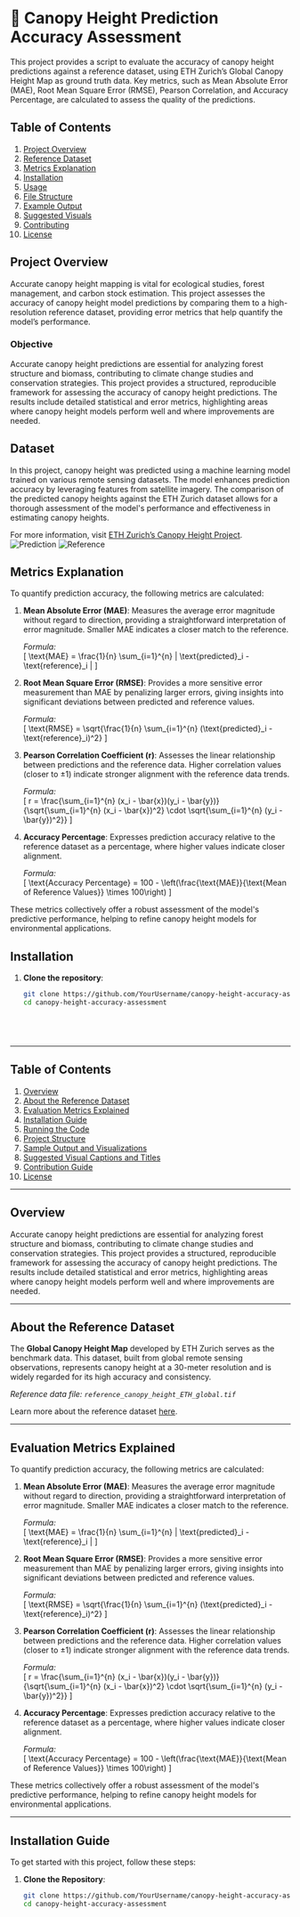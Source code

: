 # 🌳 Canopy Height Prediction Accuracy Assessment


This project provides a script to evaluate the accuracy of canopy height predictions against a reference dataset, using ETH Zurich’s Global Canopy Height Map as ground truth data. Key metrics, such as Mean Absolute Error (MAE), Root Mean Square Error (RMSE), Pearson Correlation, and Accuracy Percentage, are calculated to assess the quality of the predictions.

## Table of Contents
1. [Project Overview](#project-overview)
2. [Reference Dataset](#reference-dataset)
3. [Metrics Explanation](#metrics-explanation)
4. [Installation](#installation)
5. [Usage](#usage)
6. [File Structure](#file-structure)
7. [Example Output](#example-output)
8. [Suggested Visuals](#suggested-visuals)
9. [Contributing](#contributing)
10. [License](#license)

## Project Overview

Accurate canopy height mapping is vital for ecological studies, forest management, and carbon stock estimation. This project assesses the accuracy of canopy height model predictions by comparing them to a high-resolution reference dataset, providing error metrics that help quantify the model’s performance.

### Objective
Accurate canopy height predictions are essential for analyzing forest structure and biomass, contributing to climate change studies and conservation strategies. This project provides a structured, reproducible framework for assessing the accuracy of canopy height predictions. The results include detailed statistical and error metrics, highlighting areas where canopy height models perform well and where improvements are needed.


## Dataset

In this project, canopy height was predicted using a machine learning model trained on various remote sensing datasets. The model enhances prediction accuracy by leveraging features from satellite imagery. The comparison of the predicted canopy heights against the ETH Zurich dataset allows for a thorough assessment of the model's performance and effectiveness in estimating canopy heights.

For more information, visit [ETH Zurich’s Canopy Height Project](https://ethz.ch).<br>
![Prediction](/Prediction-canopy-height.png)
![Reference](image/refer_canopy_height.png)


## Metrics Explanation
To quantify prediction accuracy, the following metrics are calculated:

1. **Mean Absolute Error (MAE)**: Measures the average error magnitude without regard to direction, providing a straightforward interpretation of error magnitude. Smaller MAE indicates a closer match to the reference.

   *Formula:*  
   \[
   \text{MAE} = \frac{1}{n} \sum_{i=1}^{n} | \text{predicted}_i - \text{reference}_i |
   \]

2. **Root Mean Square Error (RMSE)**: Provides a more sensitive error measurement than MAE by penalizing larger errors, giving insights into significant deviations between predicted and reference values.

   *Formula:*  
   \[
   \text{RMSE} = \sqrt{\frac{1}{n} \sum_{i=1}^{n} (\text{predicted}_i - \text{reference}_i)^2}
   \]

3. **Pearson Correlation Coefficient (r)**: Assesses the linear relationship between predictions and the reference data. Higher correlation values (closer to ±1) indicate stronger alignment with the reference data trends.

   *Formula:*  
   \[
   r = \frac{\sum_{i=1}^{n} (x_i - \bar{x})(y_i - \bar{y})}{\sqrt{\sum_{i=1}^{n} (x_i - \bar{x})^2} \cdot \sqrt{\sum_{i=1}^{n} (y_i - \bar{y})^2}}
   \]

4. **Accuracy Percentage**: Expresses prediction accuracy relative to the reference dataset as a percentage, where higher values indicate closer alignment.

   *Formula:*  
   \[
   \text{Accuracy Percentage} = 100 - \left(\frac{\text{MAE}}{\text{Mean of Reference Values}} \times 100\right)
   \]

These metrics collectively offer a robust assessment of the model's predictive performance, helping to refine canopy height models for environmental applications.

## Installation

1. **Clone the repository**:
   ```bash
   git clone https://github.com/YourUsername/canopy-height-accuracy-assessment.git
   cd canopy-height-accuracy-assessment






---

## Table of Contents
1. [Overview](#overview)
2. [About the Reference Dataset](#about-the-reference-dataset)
3. [Evaluation Metrics Explained](#evaluation-metrics-explained)
4. [Installation Guide](#installation-guide)
5. [Running the Code](#running-the-code)
6. [Project Structure](#project-structure)
7. [Sample Output and Visualizations](#sample-output-and-visualizations)
8. [Suggested Visual Captions and Titles](#suggested-visual-captions-and-titles)
9. [Contribution Guide](#contribution-guide)
10. [License](#license)

---

## Overview

Accurate canopy height predictions are essential for analyzing forest structure and biomass, contributing to climate change studies and conservation strategies. This project provides a structured, reproducible framework for assessing the accuracy of canopy height predictions. The results include detailed statistical and error metrics, highlighting areas where canopy height models perform well and where improvements are needed.

---

## About the Reference Dataset

The **Global Canopy Height Map** developed by ETH Zurich serves as the benchmark data. This dataset, built from global remote sensing observations, represents canopy height at a 30-meter resolution and is widely regarded for its high accuracy and consistency.

*Reference data file: `reference_canopy_height_ETH_global.tif`*

Learn more about the reference dataset [here](https://ethz.ch).

---

## Evaluation Metrics Explained

To quantify prediction accuracy, the following metrics are calculated:

1. **Mean Absolute Error (MAE)**: Measures the average error magnitude without regard to direction, providing a straightforward interpretation of error magnitude. Smaller MAE indicates a closer match to the reference.

   *Formula:*  
   \[
   \text{MAE} = \frac{1}{n} \sum_{i=1}^{n} | \text{predicted}_i - \text{reference}_i |
   \]

2. **Root Mean Square Error (RMSE)**: Provides a more sensitive error measurement than MAE by penalizing larger errors, giving insights into significant deviations between predicted and reference values.

   *Formula:*  
   \[
   \text{RMSE} = \sqrt{\frac{1}{n} \sum_{i=1}^{n} (\text{predicted}_i - \text{reference}_i)^2}
   \]

3. **Pearson Correlation Coefficient (r)**: Assesses the linear relationship between predictions and the reference data. Higher correlation values (closer to ±1) indicate stronger alignment with the reference data trends.

   *Formula:*  
   \[
   r = \frac{\sum_{i=1}^{n} (x_i - \bar{x})(y_i - \bar{y})}{\sqrt{\sum_{i=1}^{n} (x_i - \bar{x})^2} \cdot \sqrt{\sum_{i=1}^{n} (y_i - \bar{y})^2}}
   \]

4. **Accuracy Percentage**: Expresses prediction accuracy relative to the reference dataset as a percentage, where higher values indicate closer alignment.

   *Formula:*  
   \[
   \text{Accuracy Percentage} = 100 - \left(\frac{\text{MAE}}{\text{Mean of Reference Values}} \times 100\right)
   \]

These metrics collectively offer a robust assessment of the model's predictive performance, helping to refine canopy height models for environmental applications.

---

## Installation Guide

To get started with this project, follow these steps:

1. **Clone the Repository**:
   ```bash
   git clone https://github.com/YourUsername/canopy-height-accuracy-assessment.git
   cd canopy-height-accuracy-assessment

